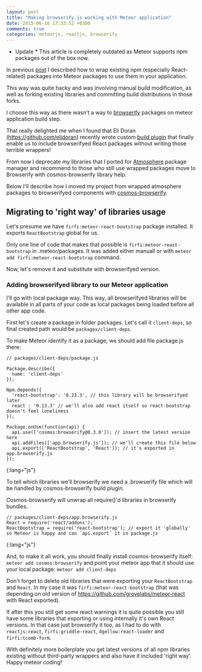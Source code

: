 ```yaml
---
layout: post
title: "Making browserify.js working with Meteor application"
date: 2015-06-16 17:33:52 +0300
comments: true
categories: meteorjs, reactjs, browserify
---
```


* Update * This article is completely outdated as Meteor supports npm packages out of the box now.

In previous [post](http://www.loskutoff.com/blog/using-reactjs-as-a-meteorjs-views/)
I described how to wrap existing npm (especially React-related) packages into Meteor packages to use them in your application.

This way was quite hacky and was involving manual build modification, as well as forking existing libraries and committing build distributions in those forks.

I choose this way as there wasn't a way to [browserify](http://browserify.org/) packages on meteor application build step.

That really delighted me when I found that Eli Doran (https://github.com/elidoran) recently wrote custom [build plugin](https://github.com/elidoran/cosmos-browserify)
that finally enable us to include browserifyed React packages without writing those terrible wrappers!

From now I deprecate my libraries that I ported for [Atmosphere](https://atmospherejs.com/) package manager and recommend to those who still use wrapped packages move to Browserify with cosmos-browserify library help.

Below I'll describe how I moved my project from wrapped atmosphere packages to browserifyed components with [cosmos-browserify](https://github.com/elidoran/cosmos-browserify).

<!--more-->

## Migrating to 'right way' of libraries usage

Let's presume we have `firfi:meteor-react-bootstrap` package installed. It exports `ReactBootstrap` global for us.

Only one line of code that makes that possible is `firfi:meteor-react-bootstrap` in .meteor/packages. It was added either manuall or with `meteor add firfi:meteor-react-bootstrap` command.

Now, let's remove it and substitute with browserifyed version.

### Adding browserifyed library to our Meteor application

I'll go with local package way. This way, all browserifyed libraries will be available in all parts of your code as local packages being loaded before all other app code.

First let's create a package in folder packages. Let's call it `client-deps`, so final created path would be `packages/client-deps`.

To make Meteor identify it as a package, we should add file package.js there:

~~~
// packages/client-deps/package.js

Package.describe({
  name: 'client-deps'
});

Npm.depends({
  'react-bootstrap': '0.23.3', // this library will be browserifyed later
  react : '0.13.3' // we'll also add react itself so react-bootstrap doesn't feel loneliness
});

Package.onUse(function(api) {
  api.use(['cosmos:browserify@0.3.0']); // insert the latest version here
  api.addFiles(['app.browserify.js']); // we'll create this file below
  api.export(['ReactBootstrap', 'React']); // it's exported in app.browserify.js
});

~~~
{:lang="js"}

To tell which libraries we'll browserify we need a .browserify file which will be handled by cosmos-browserify build plugin.

Cosmos-browserify will unwrap all require()'d libraries in browserify bundles.

~~~
// packages/client-deps/app.browserify.js
React = require('react/addons');
ReactBootstrap = require('react-bootstrap'); // export it 'globally' so Meteor is happy and can `api.export` it in package.js
~~~
{:lang="js"}

And, to make it all work, you should finally install cosmos-browserify itself: `meteor add cosmos:browserify`
and point your meteor app that it should use your local package: `meteor add client-deps`

Don't forget to delete old libraries that were exporting your `ReactBootstrap` and `React`. In my case it was
`firfi:meteor-react-bootstrap` (that was depending on old version of https://github.com/grovelabs/meteor-react with React exported).

If after this you still get some react warnings it is quite possible you still have some libraries that exporting or using internally it's own React versions. In that case just browserify it too,
as I had to do with `reactjs:react`, `firfi:griddle-react`, `dgellow:react-loader` and `firfi:tcomb-form`.

With definitely more boilerplate you get latest versions of all npm libraries existing without third-party wrappers and also have it included 'right way'. Happy meteor coding!
